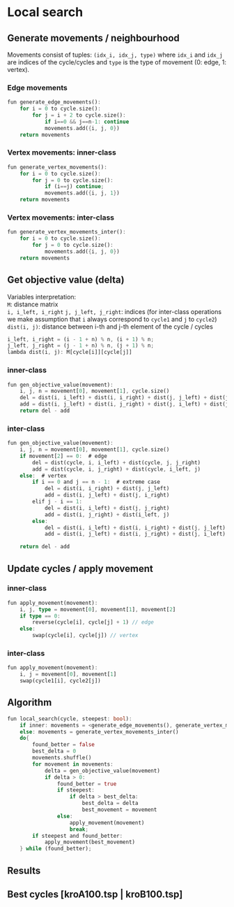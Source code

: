 # Local search

## Generate movements / neighbourhood
Movements consist of tuples: ``(idx_i, idx_j, type)`` where ``idx_i`` and ``idx_j`` are indices of the cycle/cycles and ``type`` is the type of movement (0: edge, 1: vertex). <br>
### Edge movements
```rust
fun generate_edge_movements():
    for i = 0 to cycle.size():
        for j = i + 2 to cycle.size():
            if i==0 && j==n-1: continue
            movements.add({i, j, 0})
    return movements
```
### Vertex movements: inner-class
```rust
fun generate_vertex_movements():
    for i = 0 to cycle.size():
        for j = 0 to cycle.size():
            if (i==j) continue;
            movements.add({i, j, 1})
    return movements
```
### Vertex movements: inter-class
```rust
fun generate_vertex_movements_inter():
    for i = 0 to cycle.size():
        for j = 0 to cycle.size():
            movements.add({i, j, 0})
    return movements
```

## Get objective value (delta)
Variables interpretation: <br>
``M``: distance matrix <br>
``i, i_left, i_right``
``j, j_left, j_right``: indices (for inter-class operations we make assumption that ``i`` always correspond to ``cycle1`` and ``j`` to ``cycle2``) <br>
``dist(i, j)``: distance between i-th and j-th element of the cycle / cycles <br>
```rust
i_left, i_right = (i - 1 + n) % n, (i + 1) % n;
j_left, j_right = (j - 1 + n) % n, (j + 1) % n;
lambda dist(i, j): M[cycle[i]][cycle[j]]
```

### inner-class
```rust
fun gen_objective_value(movement):
    i, j, n = movement[0], movement[1], cycle.size()
    del = dist(i, i_left) + dist(i, i_right) + dist(j, j_left) + dist(j, j_right)
    add = dist(i, j_left) + dist(i, j_right) + dist(j, i_left) + dist(j, i_right)
    return del - add
```

### inter-class
```rust
fun gen_objective_value(movement):
    i, j, n = movement[0], movement[1], cycle.size()
    if movement[2] == 0:  # edge
        del = dist(cycle, i, i_left) + dist(cycle, j, j_right)
        add = dist(cycle, i, j_right) + dist(cycle, i_left, j)
    else:  # vertex
        if i == 0 and j == n - 1:  # extreme case
            del = dist(i, i_right) + dist(j, j_left)
            add = dist(i, j_left) + dist(j, i_right)
        elif j - i == 1:
            del = dist(i, i_left) + dist(j, j_right)
            add = dist(i, j_right) + dist(i_left, j)
        else:
            del = dist(i, i_left) + dist(i, i_right) + dist(j, j_left) + dist(j, j_right)
            add = dist(i, j_left) + dist(i, j_right) + dist(j, i_left) + dist(j, i_right)

    return del - add
```

## Update cycles / apply movement
### inner-class
```rust
fun apply_movement(movement):
    i, j, type = movement[0], movement[1], movement[2]
    if type == 0: 
        reverse(cycle[i], cycle[j] + 1) // edge
    else: 
        swap(cycle[i], cycle[j]) // vertex
```
### inter-class
```rust
fun apply_movement(movement):
    i, j = movement[0], movement[1]
    swap(cycle1[i], cycle2[j])
```

## Algorithm
```rust
fun local_search(cycle, steepest: bool):
    if inner: movements = <generate_edge_movements(), generate_vertex_movements()>
    else: movements = generate_vertex_movements_inter()
    do{
        found_better = false
        best_delta = 0
        movements.shuffle()
        for movement in movements:
            delta = gen_objective_value(movement)
            if delta > 0:
                found_better = true
                if steepest:
                    if delta > best_delta:
                        best_delta = delta
                        best_movement = movement
                else:
                    apply_movement(movement)
                    break;
        if steepest and found_better:
            apply_movement(best_movement)
    } while (found_better); 
```

## Results

## Best cycles [kroA100.tsp | kroB100.tsp]


